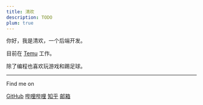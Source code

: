 ```yaml
---
title: 清欢
description: TODO
plum: true
---
```


你好，我是清欢，一个后端开发。

目前在 [Temu](https://www.temu.com/) 工作。<br>

除了编程也喜欢玩游戏和踢足球。

<div flex-auto />

---

Find me on

<p flex="~ gap-3 wrap" class="mt--2!">
  <a href="https://github.com/alomerry" target="_blank"><span op75 i-simple-icons-github /> GitHub</a>
  <a href="https://space.bilibili.com/1" target="_blank"><span op75 i-simple-icons-bilibili /> 哔哩哔哩</a>
  <a href="https://www.zhihu.com/people/1" target="_blank"><span op75 i-simple-icons-zhihu /> 知乎</a>
  <a href="mailto:alomerry.wu@gmail.com" target="_blank"><span op75 i-simple-icons-gmail /> 邮箱</a>
</p>
